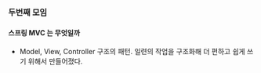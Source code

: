 ### 두번째 모임

#### 스프링 MVC 는 무엇일까

- Model, View, Controller 구조의 패턴. 일련의 작업을 구조화해 더 편하고 쉽게 쓰기 위해서 만들어졌다.
 
